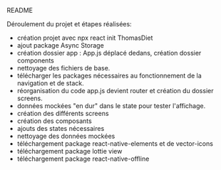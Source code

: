 README

Déroulement du projet et étapes réalisées:

- création projet avec npx react init ThomasDiet
- ajout package Async Storage
- création dossier app : App.js déplacé dedans, création dossier components
- nettoyage des fichiers de base.
- télécharger les packages nécessaires au fonctionnement de la navigation et de stack.
- réorganisation du code app.js devient router et création du dossier screens.
- données mockées "en dur" dans le state pour tester l'affichage.
- création des différents screens
- création des composants
- ajouts des states nécessaires
- nettoyage des données mockées
- téléchargement package react-native-elements et de vector-icons
- téléchargement package lottie view
- téléchargement package react-native-offline

